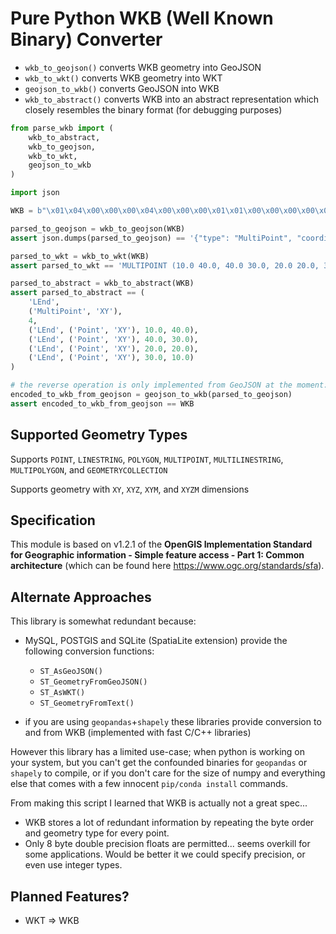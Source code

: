 # Pure Python WKB (Well Known Binary) Converter

- `wkb_to_geojson()` converts WKB geometry into GeoJSON
- `wkb_to_wkt()` converts WKB geometry into WKT
- `geojson_to_wkb()` converts GeoJSON into WKB
- `wkb_to_abstract()` converts WKB into an abstract representation which closely resembles the binary format (for debugging purposes)

```python
from parse_wkb import (
    wkb_to_abstract,
    wkb_to_geojson,
    wkb_to_wkt,
    geojson_to_wkb
)

import json

WKB = b"\x01\x04\x00\x00\x00\x04\x00\x00\x00\x01\x01\x00\x00\x00\x00\x00\x00\x00\x00\x00$@\x00\x00\x00\x00\x00\x00D@\x01\x01\x00\x00\x00\x00\x00\x00\x00\x00\x00D@\x00\x00\x00\x00\x00\x00>@\x01\x01\x00\x00\x00\x00\x00\x00\x00\x00\x004@\x00\x00\x00\x00\x00\x004@\x01\x01\x00\x00\x00\x00\x00\x00\x00\x00\x00>@\x00\x00\x00\x00\x00\x00$@"

parsed_to_geojson = wkb_to_geojson(WKB)
assert json.dumps(parsed_to_geojson) == '{"type": "MultiPoint", "coordinates": [[10.0, 40.0], [40.0, 30.0], [20.0, 20.0], [30.0, 10.0]]}'

parsed_to_wkt = wkb_to_wkt(WKB)
assert parsed_to_wkt == 'MULTIPOINT (10.0 40.0, 40.0 30.0, 20.0 20.0, 30.0 10.0)'

parsed_to_abstract = wkb_to_abstract(WKB)
assert parsed_to_abstract == (
	'LEnd',
	('MultiPoint', 'XY'),
	4,
	('LEnd', ('Point', 'XY'), 10.0, 40.0),
	('LEnd', ('Point', 'XY'), 40.0, 30.0),
	('LEnd', ('Point', 'XY'), 20.0, 20.0),
	('LEnd', ('Point', 'XY'), 30.0, 10.0)
)

# the reverse operation is only implemented from GeoJSON at the moment:
encoded_to_wkb_from_geojson = geojson_to_wkb(parsed_to_geojson)
assert encoded_to_wkb_from_geojson == WKB
```

## Supported Geometry Types

Supports `POINT`, `LINESTRING`, `POLYGON`, `MULTIPOINT`, `MULTILINESTRING`, `MULTIPOLYGON`, and `GEOMETRYCOLLECTION`

Supports geometry with `XY`, `XYZ`, `XYM`, and `XYZM` dimensions

## Specification

This module is based on v1.2.1 of the **OpenGIS Implementation Standard for Geographic information - Simple feature access - Part 1: Common architecture**
(which can be found here https://www.ogc.org/standards/sfa).

## Alternate Approaches

This library is somewhat redundant because:

- MySQL, POSTGIS and SQLite (SpatiaLite extension) provide the following conversion functions:
    - `ST_AsGeoJSON()`
    - `ST_GeometryFromGeoJSON()`
    - `ST_AsWKT()`
    - `ST_GeometryFromText()`

- if you are using `geopandas`+`shapely` these libraries provide conversion to and from WKB (implemented with fast C/C++ libraries)

However this library has a limited use-case; when python is working on your system, but you can't get the confounded binaries for `geopandas` or `shapely` to compile, or if you don't care for the size of numpy and everything else that comes with a few innocent `pip/conda install` commands.

From making this script I learned that WKB is actually not a great spec...

- WKB stores a lot of redundant information by repeating the byte order and geometry type for every point.
- Only 8 byte double precision floats are permitted... seems overkill for some applications. Would be better it we could specify precision, or even use integer types.

## Planned Features?

- WKT => WKB
 